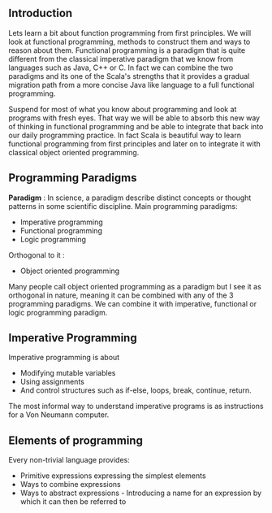 ## Introduction
Lets learn a bit about function programming from first principles. We will look at functional programming, methods to construct them and ways to reason about them. Functional programming is a paradigm that is quite different from the classical imperative paradigm that we know from languages such as Java, C++ or C. In fact we can combine the two paradigms and its one of the Scala's strengths that it provides a gradual migration path from a more concise Java like language to a full functional programming.

Suspend for most of what you know about programming and look at programs with fresh eyes. That way we will be able to absorb this new way of thinking in functional programming and be able to integrate that back into our daily programming practice. In fact Scala is beautiful way to learn functional programming from first principles and later on to integrate it with classical object oriented programming.

## Programming Paradigms
**Paradigm** : In science, a paradigm describe distinct concepts or thought patterns in some scientific discipline.
Main programming paradigms:
- Imperative programming
- Functional programming
- Logic programming

Orthogonal to it :
- Object oriented programming

Many people call object oriented programming as a paradigm but I see it as orthogonal in nature, meaning it can be combined with any of the 3 programming paradigms. We can combine it with imperative, functional or logic programming paradigm.

## Imperative Programming
Imperative programming is about
- Modifying mutable variables
- Using assignments
- And control structures such as if-else, loops, break, continue, return.

The most informal way to understand imperative programs is as instructions for a Von Neumann computer.

## Elements of programming
Every non-trivial language provides:
- Primitive expressions expressing the simplest elements
- Ways to combine expressions
- Ways to abstract expressions - Introducing a name for an expression by which it can then be referred to
